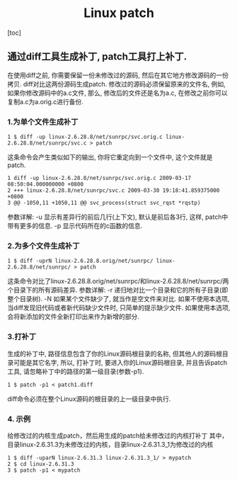<h1 align="center">Linux patch</h1>

[toc]

## 通过diff工具生成补丁, patch工具打上补丁.

在使用diff之前, 你需要保留一份未修改过的源码, 然后在其它地方修改源码的一份拷贝. diff对比这两份源码生成patch. 修改过的源码必须保留原来的文件名, 例如, 如果你修改源码中的a.c文件, 那么, 修改后的文件还是名为a.c, 在修改之前你可以复制a.c为a.orig.c进行备份.

### 1.为单个文件生成补丁
```
1 $ diff -up linux-2.6.28.8/net/sunrpc/svc.orig.c linux-2.6.28.8/net/sunrpc/svc.c > patch
```

这条命令会产生类似如下的输出, 你将它重定向到一个文件中, 这个文件就是patch.

```
1 diff -up linux-2.6.28.8/net/sunrpc/svc.orig.c 2009-03-17 08:50:04.000000000 +0800
2 +++ linux-2.6.28.8/net/sunrpc/svc.c 2009-03-30 19:18:41.859375000 +0800
3 @@ -1050,11 +1050,11 @@ svc_process(struct svc_rqst *rqstp)
```

参数详解:
-u 显示有差异行的前后几行(上下文), 默认是前后各3行, 这样, patch中带有更多的信息.
-p 显示代码所在的c函数的信息.

### 2.为多个文件生成补丁
```
1 $ diff -uprN linux-2.6.28.8.orig/net/sunrpc/ linux-2.6.28.8/net/sunrpc/ > patch
```

这条命令对比了linux-2.6.28.8.orig/net/sunrpc/和linux-2.6.28.8/net/sunrpc/两个目录下的所有源码差异.
参数详解:
-r 递归地对比一个目录和它的所有子目录(即整个目录树).
-N 如果某个文件缺少了, 就当作是空文件来对比. 如果不使用本选项, 当diff发现旧代码或者新代码缺少文件时, 只简单的提示缺少文件. 如果使用本选项, 会将新添加的文件全新打印出来作为新增的部分.

### 3.打补丁
生成的补丁中, 路径信息包含了你的Linux源码根目录的名称, 但其他人的源码根目录可能是其它名字, 所以, 打补丁时, 要进入你的Linux源码根目录, 并且告诉patch工具, 请忽略补丁中的路径的第一级目录(参数-p1).
```
1 $ patch -p1 < patch1.diff
```

diff命令必须在整个Linux源码的根目录的上一级目录中执行.

### 4. 示例
给修改过的内核生成patch，然后用生成的patch给未修改过的内核打补丁
其中，目录linux-2.6.31.3为未修改过的内核，目录linux-2.6.31.3_1为修改过的内核
```
1 $ diff -uparN linux-2.6.31.3 linux-2.6.31.3_1/ > mypatch
2 $ cd linux-2.6.31.3
3 $ patch -p1 < mypatch
```
